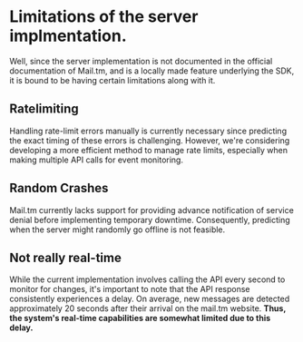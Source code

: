 # Limitations of the server implmentation.

Well, since the server implementation is not documented in the official documentation of Mail.tm, and is a locally made feature underlying the SDK, it is bound to be having certain limitations along with it.

## Ratelimiting

Handling rate-limit errors manually is currently necessary since predicting the exact timing of these errors is challenging. However, we're considering developing a more efficient method to manage rate limits, especially when making multiple API calls for event monitoring.

## Random Crashes

Mail.tm currently lacks support for providing advance notification of service denial before implementing temporary downtime. Consequently, predicting when the server might randomly go offline is not feasible.

## Not really real-time

While the current implementation involves calling the API every second to monitor for changes, it's important to note that the API response consistently experiences a delay. On average, new messages are detected approximately 20 seconds after their arrival on the mail.tm website. **Thus, the system's real-time capabilities are somewhat limited due to this delay.**